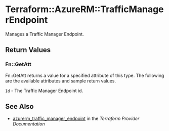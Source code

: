 # Terraform::AzureRM::TrafficManagerEndpoint

Manages a Traffic Manager Endpoint.

## Return Values

### Fn::GetAtt

Fn::GetAtt returns a value for a specified attribute of this type. The following are the available attributes and sample return values.

`Id` - The Traffic Manager Endpoint id.

## See Also

* [azurerm_traffic_manager_endpoint](https://www.terraform.io/docs/providers/azurerm/r/traffic_manager_endpoint.html) in the _Terraform Provider Documentation_